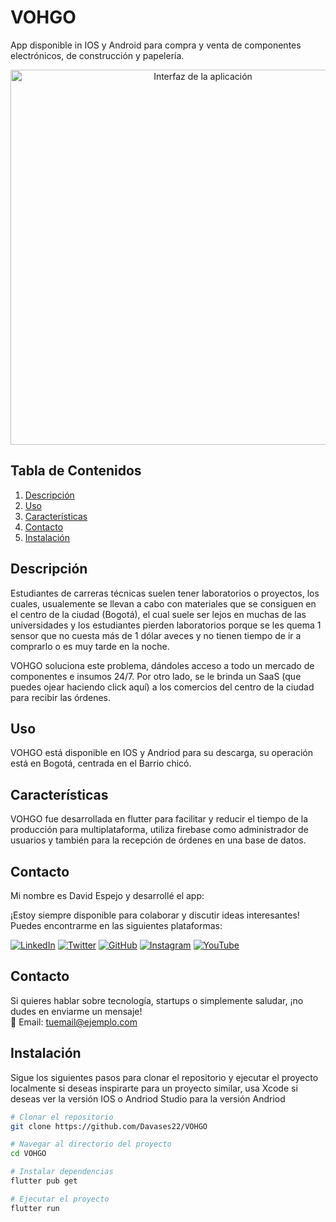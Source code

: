 # VOHGO

App disponible in IOS y Android para compra y venta de componentes electrónicos, de construcción y papelería.
<p align="center">
  <img src="C:\Users\espej\OneDrive - unimilitar.edu.co\Documentos\Proyectos\VOHGO\VOHGO\git_img\Login-removebg (1).png" alt="Interfaz de la aplicación" width="600"/>
</p>


## Tabla de Contenidos

1. [Descripción](#descripción)
2. [Uso](#uso)
3. [Características](#características)
6. [Contacto](#contacto)
7. [Instalación](#instalación)

## Descripción

Estudiantes de carreras técnicas suelen tener laboratorios o proyectos, los cuales, usualemente se llevan a cabo con materiales que se consiguen en el centro de la ciudad (Bogotá), el cual suele ser lejos en muchas de las universidades y los estudiantes pierden laboratorios porque se les quema 1 sensor que no cuesta más de 1 dólar aveces y no tienen tiempo de ir a comprarlo o es muy tarde en la noche.

VOHGO soluciona este problema, dándoles acceso a todo un mercado de componentes e insumos 24/7. Por otro lado, se le brinda un SaaS (que puedes ojear haciendo click aquí) a los comercios del centro de la ciudad para recibir las órdenes. 

## Uso
VOHGO está disponible en IOS y Andriod para su descarga, su operación está en Bogotá, centrada en el Barrio chicó.

## Características
VOHGO fue desarrollada en flutter para facilitar y reducir el tiempo de la producción para multiplataforma, utiliza firebase como administrador de usuarios y también para la recepción de órdenes en una base de datos.

## Contacto
Mi nombre es David Espejo y desarrollé el app:

¡Estoy siempre disponible para colaborar y discutir ideas interesantes! Puedes encontrarme en las siguientes plataformas:

[![LinkedIn](https://img.shields.io/badge/-LinkedIn-blue?style=flat&logo=Linkedin&logoColor=white)](https://www.linkedin.com/in/david-alejandro-espejo-garcia-298808216/) 
[![Twitter](https://img.shields.io/badge/-Twitter-1DA1F2?style=flat&logo=twitter&logoColor=white)](https://x.com/DavidEs91503087)
[![GitHub](https://img.shields.io/badge/-GitHub-181717?style=flat&logo=github&logoColor=white)](https://github.com/Davases22)
[![Instagram](https://img.shields.io/badge/-Instagram-E4405F?style=flat&logo=instagram&logoColor=white)](https://www.instagram.com/davases22/)
[![YouTube](https://img.shields.io/badge/-YouTube-FF0000?style=flat&logo=youtube&logoColor=white)](https://www.youtube.com/@davasplayg2802)

## Contacto

Si quieres hablar sobre tecnología, startups o simplemente saludar, ¡no dudes en enviarme un mensaje!  
📧 Email: [tuemail@ejemplo.com](mailto:davas.espejo@gmail.com)


## Instalación

Sigue los siguientes pasos para clonar el repositorio y ejecutar el proyecto localmente si deseas inspirarte para un proyecto similar, usa Xcode si deseas ver la versión IOS o Andriod Studio para la versión Andriod

```bash
# Clonar el repositorio
git clone https://github.com/Davases22/VOHGO 

# Navegar al directorio del proyecto
cd VOHGO

# Instalar dependencias
flutter pub get

# Ejecutar el proyecto
flutter run
